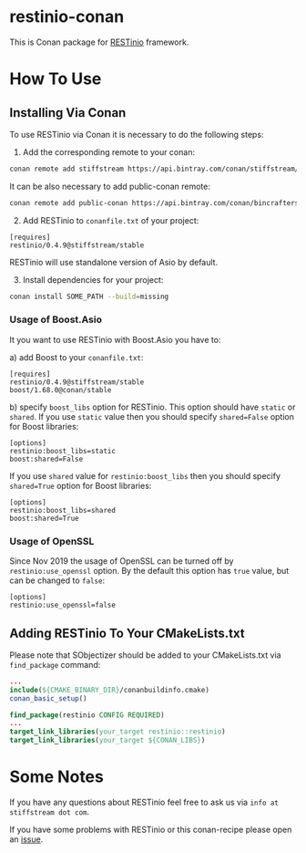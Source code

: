 # restinio-conan
This is Conan package for [RESTinio](https://stiffstream.com/en/products/restinio.html) framework.

# How To Use

## Installing Via Conan

To use RESTinio via Conan it is necessary to do the following steps:

1. Add the corresponding remote to your conan:

```bash
conan remote add stiffstream https://api.bintray.com/conan/stiffstream/public
```
It can be also necessary to add public-conan remote:
```bash
conan remote add public-conan https://api.bintray.com/conan/bincrafters/public-conan  
```

2. Add RESTinio to `conanfile.txt` of your project:
```
[requires]
restinio/0.4.9@stiffstream/stable
```
RESTinio will use standalone version of Asio by default.

3. Install dependencies for your project:
```bash
conan install SOME_PATH --build=missing
```

### Usage of Boost.Asio

It you want to use RESTinio with Boost.Asio you have to:

a) add Boost to your `conanfile.txt`:
```
[requires]
restinio/0.4.9@stiffstream/stable
boost/1.68.0@conan/stable
```
b) specify `boost_libs` option for RESTinio. This option should have `static` or `shared`. If you use `static` value then you should specify `shared=False` option for Boost libraries:
```
[options]
restinio:boost_libs=static
boost:shared=False
```
If you use `shared` value for `restinio:boost_libs` then you should specify `shared=True` option for Boost libraries:
```
[options]
restinio:boost_libs=shared
boost:shared=True
```

### Usage of OpenSSL

Since Nov 2019 the usage of OpenSSL can be turned off by `restinio:use_openssl` option. By the default this option has `true` value, but can be changed to `false`:

```
[options]
restinio:use_openssl=false
```

## Adding RESTinio To Your CMakeLists.txt

Please note that SObjectizer should be added to your CMakeLists.txt via `find_package` command:
```cmake
...
include(${CMAKE_BINARY_DIR}/conanbuildinfo.cmake)
conan_basic_setup()

find_package(restinio CONFIG REQUIRED)
...
target_link_libraries(your_target restinio::restinio)
target_link_libraries(your_target ${CONAN_LIBS})
```

# Some Notes

If you have any questions about RESTinio feel free to ask us via `info at stiffstream dot com`.

If you have some problems with RESTinio or this conan-recipe please open an [issue](https://github.com/Stiffstream/restinio-conan/issues).
